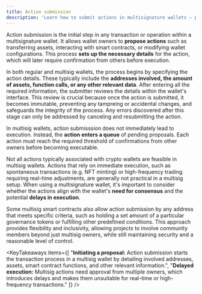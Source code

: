 ```yaml
---
title: Action submission
description: 'Learn how to submit actions in multisignature wallets — propose transactions, review details, and prepare other signers for a smooth confirmation process.'
---
```


<script>
	import {KeyTakeaways} from "$modules/knowledge-base"
</script>

Action submission is the initial step in any transaction or operation within a multisignature wallet. It allows wallet owners to **propose actions** such as transferring assets, interacting with smart contracts, or modifying wallet configurations. This process **sets up the necessary details** for the action, which will later require confirmation from others before execution.

In both regular and multisig wallets, the process begins by specifying the action details. These typically include the **addresses involved, the amount of assets, function calls, or any other relevant data**. After entering all the required information, the submitter reviews the details within the wallet's interface. This review is crucial because once the action is submitted, it becomes immutable, preventing any tampreing or accidental changes, and safeguards the integrity of the process. Any errors discovered after this stage can only be addressed by canceling and resubmitting the action.

In multisig wallets, action submisssion does not immediately lead to execution. Instead, the **action enters a queue** of pending proposals. Each action must reach the required threshold of confirmations from other owners before becoming executable.

Not all actions typically associated with crypto wallets are feasible in multisig wallets. Actions that rely on immediate execution, such as spontaneous transactions (e.g. NFT minting) or high-frequency trading requiring real-time adjustments, are generally not practical in a multisig setup. When using a multisignature wallet, it's important to consider whether the actions align with the wallet's **need for consensus** and the potential **delays in execution**.

Some multisig smart contracts also allow action submission by any address that meets specific criteria, such as holding a set amount of a particular governance tokens or fulfilling other predefined conditions. This approach provides flexibility and inclusivity, allowing projects to involve community members beyond just multisig owners, while still maintaining security and a reasonable level of control.

<KeyTakeaways items={[
"<b>Initiating a proposal:</b> Action submission starts the transaction process in a multisig wallet by detailing involved addresses, assets, smart contract functions, and other relevant information.",
"<b>Delayed execution:</b> Multisig actions need approval from multiple owners, which introduces delays and makes them unsuitable for real-time or high-frequency transactions."
]} />

